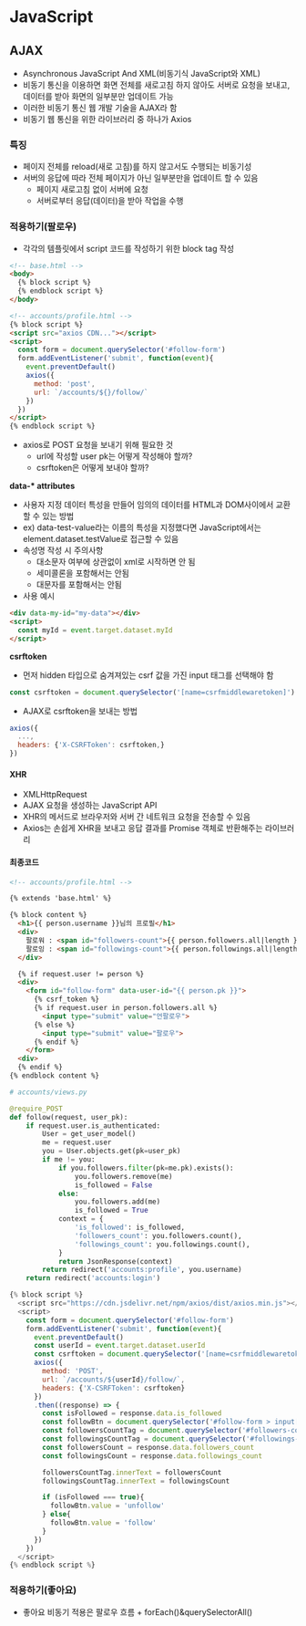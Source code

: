 # JavaScript
## AJAX
- Asynchronous JavaScript And XML(비동기식 JavaScript와 XML)
- 비동기 통신을 이용하면 화면 전체를 새로고침 하지 않아도 서버로 요청을 보내고, 데이터를 받아 화면의 일부분만 업데이트 가능
- 이러한 비동기 통신 웹 개발 기술을 AJAX라 함
- 비동기 웹 통신을 위한 라이브러리 중 하나가 Axios

### 특징
- 페이지 전체를 reload(새로 고침)를 하지 않고서도 수행되는 비동기성
- 서버의 응답에 따라 전체 페이지가 아닌 일부분만을 업데이트 할 수 있음
  - 페이지 새로고침 없이 서버에 요청
  - 서버로부터 응답(데이터)을 받아 작업을 수행

### 적용하기(팔로우)
- 각각의 템플릿에서 script 코드를 작성하기 위한 block tag 작성
```html
<!-- base.html -->
<body>
  {% block script %}
  {% endblock script %}
</body>
```
```html
<!-- accounts/profile.html -->
{% block script %}
<script src="axios CDN..."></script>
<script>
  const form = document.querySelector('#follow-form')
  form.addEventListener('submit', function(event){
    event.preventDefault()
    axios({
      method: 'post',
      url: `/accounts/${}/follow/`
    })
  })
</script>
{% endblock script %}
```

- axios로 POST 요청을 보내기 위해 필요한 것
  - url에 작성할 user pk는 어떻게 작성해야 할까?
  - csrftoken은 어떻게 보내야 할까?

**data-\* attributes**
- 사용자 지정 데이터 특성을 만들어 임의의 데이터를 HTML과 DOM사이에서 교환할 수 있는 방법
- ex) data-test-value라는 이름의 특성을 지정했다면 JavaScript에서는 element.dataset.testValue로 접근할 수 있음
- 속성명 작성 시 주의사항
  - 대소문자 여부에 상관없이 xml로 시작하면 안 됨
  - 세미콜론을 포함해서는 안됨
  - 대문자를 포함해서는 안됨
- 사용 예시
```html
<div data-my-id="my-data"></div>
<script>
  const myId = event.target.dataset.myId
</script>
```

**csrftoken**
- 먼저 hidden 타입으로 숨겨져있는 csrf 값을 가진 input 태그를 선택해야 함
```javascript
const csrftoken = document.querySelector('[name=csrfmiddlewaretoken]').value
```
- AJAX로 csrftoken을 보내는 방법
```javascript
axios({
  ...,
  headers: {'X-CSRFToken': csrftoken,}
})
```

#### XHR
- XMLHttpRequest
- AJAX 요청을 생성하는 JavaScript API
- XHR의 메서드로 브라우저와 서버 간 네트워크 요청을 전송할 수 있음
- Axios는 손쉽게 XHR을 보내고 응답 결과를 Promise 객체로 반환해주는 라이브러리

#### 최종코드
```html
<!-- accounts/profile.html -->

{% extends 'base.html' %}

{% block content %}
  <h1>{{ person.username }}님의 프로필</h1>
  <div>
    팔로워 : <span id="followers-count">{{ person.followers.all|length }}</span>
    팔로잉 : <span id="followings-count">{{ person.followings.all|length }}</span>
  </div>

  {% if request.user != person %}
  <div>
    <form id="follow-form" data-user-id="{{ person.pk }}">
      {% csrf_token %}
      {% if request.user in person.followers.all %}
        <input type="submit" value="언팔로우">
      {% else %}
        <input type="submit" value="팔로우">
      {% endif %}
    </form>
  <div>
  {% endif %}
{% endblock content %}
```
```python
# accounts/views.py

@require_POST
def follow(request, user_pk):
    if request.user.is_authenticated:
        User = get_user_model()
        me = request.user
        you = User.objects.get(pk=user_pk)
        if me != you:
            if you.followers.filter(pk=me.pk).exists():
                you.followers.remove(me)
                is_followed = False
            else:
                you.followers.add(me)
                is_followed = True
            context = {
                'is_followed': is_followed,
                'followers_count': you.followers.count(),
                'followings_count': you.followings.count(),
            }
            return JsonResponse(context)
        return redirect('accounts:profile', you.username)
    return redirect('accounts:login')
```
```javascript
{% block script %}
  <script src="https://cdn.jsdelivr.net/npm/axios/dist/axios.min.js"></script>
  <script>
    const form = document.querySelector('#follow-form')
    form.addEventListener('submit', function(event){
      event.preventDefault()
      const userId = event.target.dataset.userId
      const csrftoken = document.querySelector('[name=csrfmiddlewaretoken]').value
      axios({
        method: 'POST',
        url: `/accounts/${userId}/follow/`,
        headers: {'X-CSRFToken': csrftoken}
      })
      .then((response) => {
        const isFollowed = response.data.is_followed
        const followBtn = document.querySelector('#follow-form > input[type=submit]')
        const followersCountTag = document.querySelector('#followers-count')
        const followingsCountTag = document.querySelector('#followings-count')
        const followersCount = response.data.followers_count
        const followingsCount = response.data.followings_count

        followersCountTag.innerText = followersCount
        followingsCountTag.innerText = followingsCount

        if (isFollowed === true){
          followBtn.value = 'unfollow'
        } else{
          followBtn.value = 'follow'
        }
      })
    })
  </script>
{% endblock script %}
```

### 적용하기(좋아요)
- 좋아요 비동기 적용은 팔로우 흐름 + forEach()&querySelectorAll()